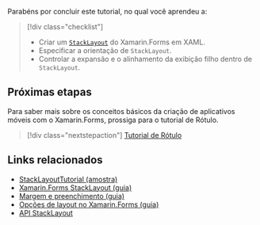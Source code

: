 Parabéns por concluir este tutorial, no qual você aprendeu a:

> [!div class="checklist"]
> - Criar um [`StackLayout`](xref:Xamarin.Forms.StackLayout) do Xamarin.Forms em XAML.
> - Especificar a orientação de `StackLayout`.
> - Controlar a expansão e o alinhamento da exibição filho dentro de `StackLayout`.

## <a name="next-steps"></a>Próximas etapas

Para saber mais sobre os conceitos básicos da criação de aplicativos móveis com o Xamarin.Forms, prossiga para o tutorial de Rótulo.

> [!div class="nextstepaction"]
> [Tutorial de Rótulo](~/get-started/tutorials/label/index.yml)

## <a name="related-links"></a>Links relacionados

- [StackLayoutTutorial (amostra)](https://developer.xamarin.com/samples/xamarin-forms/GetStarted/Tutorials/StackLayoutTutorial)
- [Xamarin.Forms StackLayout (guia)](~/xamarin-forms/user-interface/layouts/stack-layout.md)
- [Margem e preenchimento (guia)](~/xamarin-forms/user-interface/layouts/margin-and-padding.md)
- [Opções de layout no Xamarin.Forms (guia)](~/xamarin-forms/user-interface/layouts/layout-options.md)
- [API StackLayout](xref:Xamarin.Forms.StackLayout)
